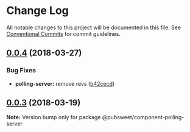 # Change Log

All notable changes to this project will be documented in this file.
See [Conventional Commits](https://conventionalcommits.org) for commit guidelines.

<a name="0.0.4"></a>
## [0.0.4](https://gitlab.coko.foundation/pubsweet/pubsweet/compare/@pubsweet/component-polling-server@0.0.3...@pubsweet/component-polling-server@0.0.4) (2018-03-27)


### Bug Fixes

* **polling-server:** remove revs ([b42cecd](https://gitlab.coko.foundation/pubsweet/pubsweet/commit/b42cecd))




<a name="0.0.3"></a>
## [0.0.3](https://gitlab.coko.foundation/pubsweet/pubsweet/compare/@pubsweet/component-polling-server@0.0.2...@pubsweet/component-polling-server@0.0.3) (2018-03-19)




**Note:** Version bump only for package @pubsweet/component-polling-server
